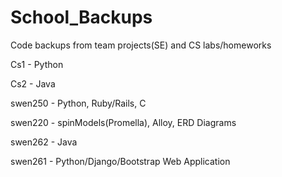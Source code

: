 # School_Backups
Code backups from team projects(SE) and CS labs/homeworks

Cs1 - Python

Cs2 - Java

swen250 - Python, Ruby/Rails, C

swen220 - spinModels(Promella), Alloy, ERD Diagrams

swen262 - Java

swen261 - Python/Django/Bootstrap Web Application
